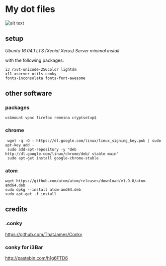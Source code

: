 # My dot files
![alt text ](https://raw.githubusercontent.com/lpracette/linux_config/master/screenshot.png "Screenshot of my i3 setup")

## setup

*Ubuntu 16.04.1 LTS (Xenial Xerus) Server minimal install*


with the following packages:

    i3 rxvt-unicode-256color lightdm
    x11-xserver-utils conky
    fonts-inconsolata fonts-font-awesome

## other software

### packages

    usbmount vpnc firefox remmina cryptsetup$

### chrome

     wget -q -O - https://dl.google.com/linux/linux_signing_key.pub | sudo apt-key add -
     sudo add-apt-repository -y "deb http://dl.google.com/linux/chrome/deb/ stable main"
     sudo apt-get install google-chrome-stable

### atom

    wget https://github.com/atom/atom/releases/download/v1.9.8/atom-amd64.deb
    sudo dpkg --install atom-amd64.deb
    sudo apt-get -f install

## credits
### .conky
https://github.com/ThatJames/Conky

### conky for i3Bar
http://pastebin.com/h1g6FTD6

